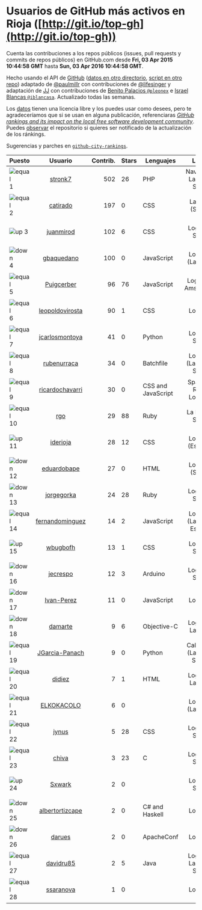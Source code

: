 
# Usuarios de GitHub más activos en Rioja ([http://git.io/top-gh](http://git.io/top-gh))



  Cuenta las contribuciones a los repos públicos (issues, pull requests y commits de repos públicos) en GitHub.com desde  **Fri, 03 Apr 2015 10:44:58 GMT** hasta **Sun, 03 Apr 2016 10:44:58 GMT**.

  Hecho usando el API de [GitHub](http://github.com) ([datos en otro directorio](https://github.com/JJ/top-github-users-data/tree/master/data), [script en otro repo](https://github.com/JJ/github-city-rankings/blob/master/get-city.coffee)) adaptado de [@paulmillr](https://github.com/paulmillr) con contribuciones de [@lifesinger](https://github.com/lifesinger) y adaptación de [JJ](http://jj.github.io) con contribuciones de [Benito Palacios `@pleonex`](http://github.com/pleonex) e [Israel Blancas `@iblancasa`](https://github.com/iblancasa). Actualizado todas las semanas.

  Los [datos](https://github.com/JJ/top-github-users-data/tree/master/data) tienen una licencia libre y los puedes usar como desees, pero te agradeceríamos que si se usan en alguna publicación, referenciaras [*GitHub rankings and its impact on the local free software development community*](https://thewinnower.com/papers/github-rankings-and-its-impact-on-the-local-free-software-development-community). Puedes [observar](https://github.com/JJ/top-github-users-data/subscription) el repositorio si quieres ser notificado de la actualización de los ránkings.

  Sugerencias y parches en [`github-city-rankings`](http://github.com/JJ/github-city-rankings).


| Puesto   |  Usuario  |Contrib.| Stars | Lenguajes   |      Lugar      |  Avatar  |
|----------|:---------:|-------:|-------|-------------|:---------------:|----------|
|![equal](https://raw.githubusercontent.com/JJ/github-city-rankings/master/img/equal.gif) 1 | [stronk7](https://github.com/stronk7) | 502 | 26 | PHP | Navarrete, La Rioja, Spain | <img src='https://avatars0.githubusercontent.com/u/167147?v=3&s=64' width="64" title='Eloy Lafuente (stronk7)'> |
|![equal](https://raw.githubusercontent.com/JJ/github-city-rankings/master/img/equal.gif) 2 | [catirado](https://github.com/catirado) | 197 | 0 | CSS | La Rioja (Spain) | <img src='https://avatars1.githubusercontent.com/u/354151?v=3&s=64' width="64" title='Carlos Tirado'> |
|![up](https://raw.githubusercontent.com/JJ/github-city-rankings/master/img/up.gif) 3 | [juanmirod](https://github.com/juanmirod) | 102 | 6 | CSS | Logroño, Spain | <img src='https://avatars1.githubusercontent.com/u/3714422?v=3&s=64' width="64" title='Juan Miguel Rodriguez Ceron'> |
|![down](https://raw.githubusercontent.com/JJ/github-city-rankings/master/img/down.gif) 4 | [gbaquedano](https://github.com/gbaquedano) | 100 | 0 | JavaScript | Logroño (La Rioja) | <img src='https://avatars3.githubusercontent.com/u/11883755?v=3&s=64' width="64" title='Gabriel'> |
|![equal](https://raw.githubusercontent.com/JJ/github-city-rankings/master/img/equal.gif) 5 | [Puigcerber](https://github.com/Puigcerber) | 96 | 76 | JavaScript | Logroño , Amsterdam | <img src='https://avatars1.githubusercontent.com/u/866808?v=3&s=64' width="64" title='Pablo Villoslada'> |
|![equal](https://raw.githubusercontent.com/JJ/github-city-rankings/master/img/equal.gif) 6 | [leopoldovirosta](https://github.com/leopoldovirosta) | 90 | 1 | CSS | Logroño | <img src='https://avatars2.githubusercontent.com/u/16130491?v=3&s=64' width="64" title='Leopoldo Virosta Ruiz'> |
|![equal](https://raw.githubusercontent.com/JJ/github-city-rankings/master/img/equal.gif) 7 | [jcarlosmontoya](https://github.com/jcarlosmontoya) | 41 | 0 | Python | Logroño Spain | <img src='https://avatars2.githubusercontent.com/u/7680456?v=3&s=64' width="64" title='Juan Carlos Montoya'> |
|![equal](https://raw.githubusercontent.com/JJ/github-city-rankings/master/img/equal.gif) 8 | [rubenurraca](https://github.com/rubenurraca) | 34 | 0 | Batchfile | Logroño (La Rioja), Spain | <img src='https://avatars2.githubusercontent.com/u/8905266?v=3&s=64' width="64" title='Ruben Urraca'> |
|![equal](https://raw.githubusercontent.com/JJ/github-city-rankings/master/img/equal.gif) 9 | [ricardochavarri](https://github.com/ricardochavarri) | 30 | 0 | CSS and JavaScript | Spain, La Rioja, Logroño | <img src='https://avatars2.githubusercontent.com/u/7160876?v=3&s=64' width="64" title='Ricardo Chávarri'> |
|![equal](https://raw.githubusercontent.com/JJ/github-city-rankings/master/img/equal.gif) 10 | [rgo](https://github.com/rgo) | 29 | 88 | Ruby | La Rioja - Spain | <img src='https://avatars2.githubusercontent.com/u/47124?v=3&s=64' width="64" title='Rafa García'> |
|![up](https://raw.githubusercontent.com/JJ/github-city-rankings/master/img/up.gif) 11 | [iderioja](https://github.com/iderioja) | 28 | 12 | CSS | Logroño (España) | <img src='https://avatars0.githubusercontent.com/u/5090808?v=3&s=64' width="64" title='iderioja'> |
|![down](https://raw.githubusercontent.com/JJ/github-city-rankings/master/img/down.gif) 12 | [eduardobape](https://github.com/eduardobape) | 27 | 0 | HTML | Logroño (Spain) | <img src='https://avatars0.githubusercontent.com/u/3110718?v=3&s=64' width="64" title='Eduardo Basalo Peña'> |
|![down](https://raw.githubusercontent.com/JJ/github-city-rankings/master/img/down.gif) 13 | [jorgegorka](https://github.com/jorgegorka) | 24 | 28 | Ruby | Logroño, Spain | <img src='https://avatars0.githubusercontent.com/u/9585?v=3&s=64' width="64" title='Jorge Alvarez'> |
|![equal](https://raw.githubusercontent.com/JJ/github-city-rankings/master/img/equal.gif) 14 | [fernandominguez](https://github.com/fernandominguez) | 14 | 2 | JavaScript | Logroño (La Rioja) España | <img src='https://avatars1.githubusercontent.com/u/1650065?v=3&s=64' width="64" title='Fernando Domínguez'> |
|![up](https://raw.githubusercontent.com/JJ/github-city-rankings/master/img/up.gif) 15 | [wbugbofh](https://github.com/wbugbofh) | 13 | 1 | CSS | Logroño Spain | <img src='https://avatars1.githubusercontent.com/u/4250161?v=3&s=64' width="64" title='Mario'> |
|![down](https://raw.githubusercontent.com/JJ/github-city-rankings/master/img/down.gif) 16 | [jecrespo](https://github.com/jecrespo) | 12 | 3 | Arduino | Logroño, Spain | <img src='https://avatars1.githubusercontent.com/u/1539718?v=3&s=64' width="64" title='Enrique Crespo'> |
|![down](https://raw.githubusercontent.com/JJ/github-city-rankings/master/img/down.gif) 17 | [Ivan-Perez](https://github.com/Ivan-Perez) | 11 | 0 | JavaScript | Logroño | <img src='https://avatars0.githubusercontent.com/u/3533970?v=3&s=64' width="64" title=''> |
|![down](https://raw.githubusercontent.com/JJ/github-city-rankings/master/img/down.gif) 18 | [damarte](https://github.com/damarte) | 9 | 6 | Objective-C | Logroño, La Rioja | <img src='https://avatars1.githubusercontent.com/u/4304282?v=3&s=64' width="64" title='David'> |
|![equal](https://raw.githubusercontent.com/JJ/github-city-rankings/master/img/equal.gif) 19 | [JGarcia-Panach](https://github.com/JGarcia-Panach) | 9 | 0 | Python | Calahorra (La Rioja) SPAIN | <img src='https://avatars3.githubusercontent.com/u/13234598?v=3&s=64' width="64" title='Javier García-Panach'> |
|![equal](https://raw.githubusercontent.com/JJ/github-city-rankings/master/img/equal.gif) 20 | [didiez](https://github.com/didiez) | 7 | 1 | HTML | Logroño, La Rioja | <img src='https://avatars3.githubusercontent.com/u/632860?v=3&s=64' width="64" title='Diego Díez Ricondo'> |
|![equal](https://raw.githubusercontent.com/JJ/github-city-rankings/master/img/equal.gif) 21 | [ELKOKACOLO](https://github.com/ELKOKACOLO) | 6 | 0 |  | Logroño (La Rioja) | <img src='https://avatars2.githubusercontent.com/u/6717746?v=3&s=64' width="64" title='Álvaro García León'> |
|![equal](https://raw.githubusercontent.com/JJ/github-city-rankings/master/img/equal.gif) 22 | [jynus](https://github.com/jynus) | 5 | 28 | CSS | Logroño, Spain | <img src='https://avatars2.githubusercontent.com/u/8576860?v=3&s=64' width="64" title='Jaime Crespo'> |
|![equal](https://raw.githubusercontent.com/JJ/github-city-rankings/master/img/equal.gif) 23 | [chiva](https://github.com/chiva) | 3 | 23 | C | Logroño, Spain | <img src='https://avatars2.githubusercontent.com/u/305333?v=3&s=64' width="64" title='Santiago Reig'> |
|![up](https://raw.githubusercontent.com/JJ/github-city-rankings/master/img/up.gif) 24 | [Sxwark](https://github.com/Sxwark) | 2 | 0 |  | Logroño Spain | <img src='https://avatars0.githubusercontent.com/u/1994503?v=3&s=64' width="64" title='Endika'> |
|![down](https://raw.githubusercontent.com/JJ/github-city-rankings/master/img/down.gif) 25 | [albertortizcape](https://github.com/albertortizcape) | 2 | 0 | C# and Haskell | Logroño | <img src='https://avatars2.githubusercontent.com/u/3315106?v=3&s=64' width="64" title='Alberto Ortiz Capellán'> |
|![down](https://raw.githubusercontent.com/JJ/github-city-rankings/master/img/down.gif) 26 | [darues](https://github.com/darues) | 2 | 0 | ApacheConf | Logroño | <img src='https://avatars2.githubusercontent.com/u/14011064?v=3&s=64' width="64" title='David'> |
|![equal](https://raw.githubusercontent.com/JJ/github-city-rankings/master/img/equal.gif) 27 | [davidru85](https://github.com/davidru85) | 2 | 5 | Java | Logroño, La Rioja, Spain | <img src='https://avatars1.githubusercontent.com/u/472324?v=3&s=64' width="64" title='David Ruiz'> |
|![equal](https://raw.githubusercontent.com/JJ/github-city-rankings/master/img/equal.gif) 28 | [ssaranova](https://github.com/ssaranova) | 1 | 0 |  | Logroño | <img src='https://avatars2.githubusercontent.com/u/8234666?v=3&s=64' width="64" title='Saul Saranova'> |
